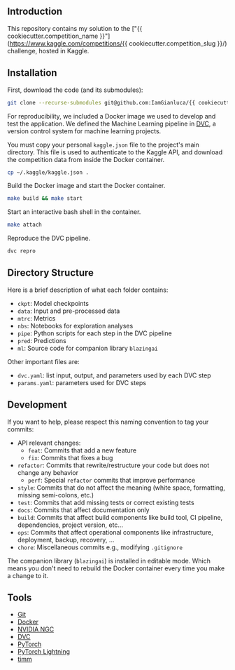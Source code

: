 ## Introduction

This repository contains my solution to the ["{{ cookiecutter.competition_name }}"](https://www.kaggle.com/competitions/{{ cookiecutter.competition_slug }}/) challenge, hosted in Kaggle.

## Installation

First, download the code (and its submodules):

```bash
git clone --recurse-submodules git@github.com:IamGianluca/{{ cookiecutter.competition_nickname }}
```

For reproducibility, we included a Docker image we used to develop and test the application. We defined the Machine Learning pipeline in [DVC](https://dvc.org/), a version control system for machine learning projects.

You must copy your personal `kaggle.json` file to the project's main directory. This file is used to authenticate to the Kaggle API, and download the competition data from inside the Docker container.

```bash
cp ~/.kaggle/kaggle.json .
```

Build the Docker image and start the Docker container.

```bash
make build && make start
```

Start an interactive bash shell in the container.

```bash
make attach
``` 

Reproduce the DVC pipeline.

```bash
dvc repro
```

## Directory Structure

Here is a brief description of what each folder contains:
* `ckpt`: Model checkpoints
* `data`: Input and pre-processed data
* `mtrc`: Metrics
* `nbs`: Notebooks for exploration analyses
* `pipe`: Python scripts for each step in the DVC pipeline
* `pred`: Predictions
* `ml`: Source code for companion library `blazingai`

Other important files are:
* `dvc.yaml`:  list input, output, and parameters used by each DVC step
* `params.yaml`: parameters used for DVC steps

## Development

If you want to help, please respect this naming convention to tag your commits:

* API relevant changes:
    * `feat`: Commits that add a new feature
    * `fix`: Commits that fixes a bug
* `refactor`: Commits that rewrite/restructure your code but does not change any behavior
    * `perf`: Special `refactor` commits that improve performance
* `style`: Commits that do not affect the meaning (white space, formatting, missing semi-colons, etc.)
* `test`: Commits that add missing tests or correct existing tests
* `docs`: Commits that affect documentation only
* `build`: Commits that affect build components like build tool, CI pipeline, dependencies, project version, etc...
* `ops`: Commits that affect operational components like infrastructure, deployment, backup, recovery, ...
* `chore`: Miscellaneous commits e.g., modifying `.gitignore`

The companion library (`blazingai`) is installed in editable mode. Which means you don't need to rebuild the Docker container every time you make a change to it.

## Tools

- [Git](https://git-scm.com/)
- [Docker](https://www.docker.com/)
- [NVIDIA NGC](https://ngc.nvidia.com/) 
- [DVC](https://github.com/iterative/dvc)
- [PyTorch](https://github.com/pytorch/pytorch)
- [PyTorch Lightning](https://github.com/PyTorchLightning/pytorch-lightning)
- [timm](https://github.com/rwightman/pytorch-image-models/tree/master/timm)
